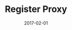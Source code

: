 ---
title: Register Proxy
linktitle: Register Proxy
description: Register an account as a proxy
date: 2017-02-01
publishdate: 2017-02-01
lastmod: 2017-02-01
categories: [eosc-system-commands]
keywords: [usage,livereload,command line,flags]
menu:
  docs:
    parent: "eosc-system-commands"
    identifier: eosc_system_regproxy
    weight: 40
weight: 40
sections_weight: 40
draft: false
aliases: [/overview/usage/,/extras/livereload/,/doc/usage/,/usage/]
toc: true
auto_content: true
---